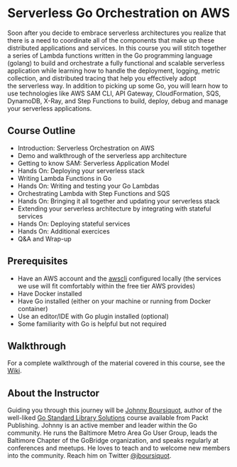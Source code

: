 # Serverless Go Orchestration on AWS

Soon after you decide to embrace serverless architectures you realize that there is a need to coordinate all of the components that make up these distributed applications and services. In this course you will stitch together a series of Lambda functions written in the Go programming language (golang) to build and orchestrate a fully functional and scalable serverless application while learning how to handle the deployment, logging, metric collection, and distributed tracing that help you effectively adopt the serverless way. In addition to picking up some Go, you will learn how to use technologies like AWS SAM CLI, API Gateway, CloudFormation, SQS, DynamoDB, X-Ray, and Step Functions to build, deploy, debug and manage your serverless applications.

## Course Outline

- Introduction: Serverless Orchestration on AWS
- Demo and walkthrough of the serverless app architecture
- Getting to know SAM: Serverless Application Model
- Hands On: Deploying your serverless stack
- Writing Lambda Functions in Go
- Hands On: Writing and testing your Go Lambdas
- Orchestrating Lambda with Step Functions and SQS
- Hands On: Bringing it all together and updating your serverless stack
- Extending your serverless architecture by integrating with stateful services
- Hands On: Deploying stateful services
- Hands On: Additional exercices
- Q&A and Wrap-up

## Prerequisites
- Have an AWS account and the [awscli](https://aws.amazon.com/cli/) configured locally (the services we use will fit comfortably within the free tier AWS provides)
- Have Docker installed
- Have Go installed (either on your machine or running from Docker container)
- Use an editor/IDE with Go plugin installed (optional)
- Some familiarity with Go is helpful but not required

## Walkthrough
For a complete walkthrough of the material covered in this course, see the [Wiki](https://github.com/jboursiquot/serverless-go-orchestration-on-aws-course/wiki).

## About the Instructor
Guiding you through this journey will be [Johnny Boursiquot](https://jboursiquot.com), author of the well-liked [Go Standard Library Solutions](https://www.packtpub.com/application-development/go-standard-library-solutions-video) course available from Packt Publishing. Johnny is an active member and leader within the Go community. He runs the Baltimore Metro Area Go User Group, leads the Baltimore Chapter of the GoBridge organization, and speaks regularly at conferences and meetups. He loves to teach and to welcome new members into the community. Reach him on Twitter [@jboursiquot](https://twitter.com/jboursiquot).
